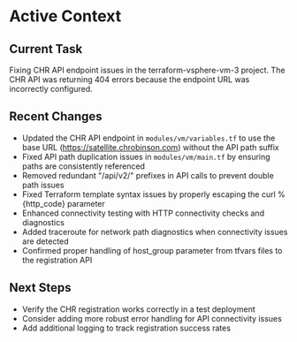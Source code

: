 # Active Context

## Current Task
Fixing CHR API endpoint issues in the terraform-vsphere-vm-3 project. The CHR API was returning 404 errors because the endpoint URL was incorrectly configured.

## Recent Changes
- Updated the CHR API endpoint in `modules/vm/variables.tf` to use the base URL (https://satellite.chrobinson.com) without the API path suffix
- Fixed API path duplication issues in `modules/vm/main.tf` by ensuring paths are consistently referenced
- Removed redundant "/api/v2/" prefixes in API calls to prevent double path issues
- Fixed Terraform template syntax issues by properly escaping the curl %{http_code} parameter
- Enhanced connectivity testing with HTTP connectivity checks and diagnostics
- Added traceroute for network path diagnostics when connectivity issues are detected
- Confirmed proper handling of host_group parameter from tfvars files to the registration API

## Next Steps
- Verify the CHR registration works correctly in a test deployment
- Consider adding more robust error handling for API connectivity issues
- Add additional logging to track registration success rates
